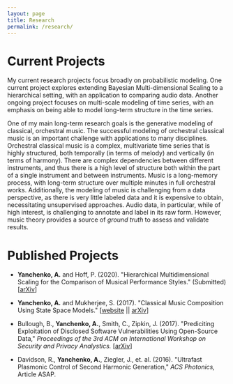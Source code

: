 ```yaml
---
layout: page
title: Research
permalink: /research/
---
```



# Current Projects
My current research projects focus broadly on probabilistic modeling.  One current project explores extending Bayesian Multi-dimensional Scaling to a hierarchical setting, with an application to comparing audio data.  Another ongoing project focuses on multi-scale modeling of time series, with an emphasis on being able to model long-term structure in the time series. 

One of my main long-term research goals is the generative modeling of classical, orchestral music. The successful modeling of orchestral classical music is an important challenge with applications to many disciplines.  Orchestral classical music is a complex, multivariate time series that is highly structured, both temporally (in terms of melody) and vertically (in terms of harmony).  There are complex dependencies between different instruments, and thus there is a high level of structure both within the part of a single instrument and between instruments.  Music is a long-memory process, with long-term structure over multiple minutes in full orchestral works.  Additionally, the modeling of music is challenging from a data perspective, as there is very little labeled data and it is expensive to obtain, necessitating unsupervised approaches.  Audio data, in particular, while of high interest, is challenging to annotate and label in its raw form. However, music theory provides a source of *ground truth* to assess and validate results.


# Published Projects

- **Yanchenko, A.** and Hoff, P. (2020). "Hierarchical Multidimensional Scaling for the Comparison of Musical Performance Styles." (Submitted) [[arXiv](https://arxiv.org/abs/2004.13870)]

- **Yanchenko, A.** and Mukherjee, S. (2017). "Classical Music Composition Using State Space Models."  [[website](https://aky4wn.github.io/Classical-Music-Composition-Using-State-Space-Models/) || [arXiv](https://arxiv.org/abs/1708.03822)]


- Bullough, B., **Yanchenko, A.**, Smith, C., Zipkin, J. (2017).  "Prediciting Exploitation of Disclosed Software Vulnerabilities Using Open-Source Data," *Proceedings of the 3rd ACM on International Workshop on Security and Privacy Analystics.* [[arXiv](https://arxiv.org/abs/1707.08015)]

- Davidson, R., **Yanchenko, A.**, Ziegler, J., et. al. (2016). "Ultrafast Plasmonic Control of Second Harmonic Generation," *ACS Photonics,* Article ASAP.
